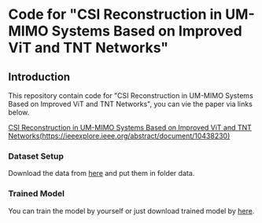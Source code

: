 # Code for "CSI Reconstruction in UM-MIMO Systems Based on Improved ViT and TNT Networks"

## Introduction

This repository contain code for "CSI Reconstruction in UM-MIMO Systems Based on Improved ViT and TNT Networks", you can vie the paper via links below.

[CSI Reconstruction in UM-MIMO Systems Based on Improved ViT and TNT Networks(https://ieeexplore.ieee.org/abstract/document/10438230)](https://ieeexplore.ieee.org/abstract/document/10438230)

### Dataset Setup

Download the data from [here](https://www.dropbox.com/scl/fo/tqhriijik2p76j7kfp9jl/h?rlkey=4r1zvjpv4lh5h4fpt7lbpus8c&e=3&st=wfcwvzcl&dl=0) and put them in folder data.

### Trained Model

You can train the model by yourself or just download trained model by [here](https://drive.google.com/drive/folders/10tT6E51g2tND2xEUSXF3GYmKWf8wcJQg?usp=sharing).

